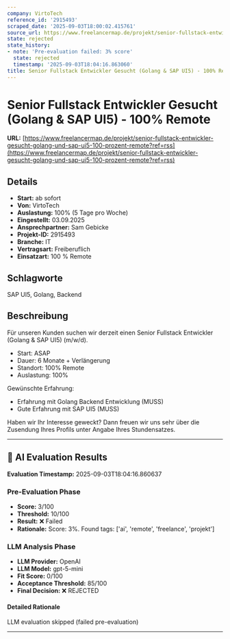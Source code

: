 ```yaml
---
company: VirtoTech
reference_id: '2915493'
scraped_date: '2025-09-03T18:00:02.415761'
source_url: https://www.freelancermap.de/projekt/senior-fullstack-entwickler-gesucht-golang-und-sap-ui5-100-prozent-remote?ref=rss
state: rejected
state_history:
- note: 'Pre-evaluation failed: 3% score'
  state: rejected
  timestamp: '2025-09-03T18:04:16.863060'
title: Senior Fullstack Entwickler Gesucht (Golang & SAP UI5) - 100% Remote
---
```



# Senior Fullstack Entwickler Gesucht (Golang & SAP UI5) - 100% Remote
**URL:** [https://www.freelancermap.de/projekt/senior-fullstack-entwickler-gesucht-golang-und-sap-ui5-100-prozent-remote?ref=rss](https://www.freelancermap.de/projekt/senior-fullstack-entwickler-gesucht-golang-und-sap-ui5-100-prozent-remote?ref=rss)
## Details
- **Start:** ab sofort
- **Von:** VirtoTech
- **Auslastung:** 100% (5 Tage pro Woche)
- **Eingestellt:** 03.09.2025
- **Ansprechpartner:** Sam Gebicke
- **Projekt-ID:** 2915493
- **Branche:** IT
- **Vertragsart:** Freiberuflich
- **Einsatzart:** 100
                                                % Remote

## Schlagworte
SAP UI5, Golang, Backend

## Beschreibung
Für unseren Kunden suchen wir derzeit einen Senior Fullstack Entwickler (Golang & SAP UI5) (m/w/d).

- Start: ASAP
- Dauer: 6 Monate + Verlängerung
- Standort: 100% Remote
- Auslastung: 100%

Gewünschte Erfahrung:
- Erfahrung mit Golang Backend Entwicklung (MUSS)
- Gute Erfahrung mit SAP UI5 (MUSS)

Haben wir Ihr Interesse geweckt? Dann freuen wir uns sehr über die Zusendung Ihres Profils unter Angabe Ihres Stundensatzes.

---

## 🤖 AI Evaluation Results

**Evaluation Timestamp:** 2025-09-03T18:04:16.860637

### Pre-Evaluation Phase
- **Score:** 3/100
- **Threshold:** 10/100
- **Result:** ❌ Failed
- **Rationale:** Score: 3%. Found tags: ['ai', 'remote', 'freelance', 'projekt']

### LLM Analysis Phase
- **LLM Provider:** OpenAI
- **LLM Model:** gpt-5-mini
- **Fit Score:** 0/100
- **Acceptance Threshold:** 85/100
- **Final Decision:** ❌ REJECTED

#### Detailed Rationale
LLM evaluation skipped (failed pre-evaluation)

---
